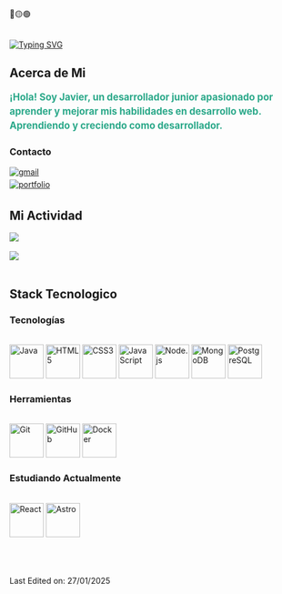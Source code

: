 <div>
🔴🟡🟢

<br>
<br>

  [![Typing SVG](https://readme-typing-svg.herokuapp.com/?lines=Hello,+I'm+Javier!&center=true&color=2AA889)](https://github.com/0re0re0)

</div>

<div>

  ## Acerca de Mi

<div>
  
  <p style="font-size: 1.2em; color: #2AA889; font-weight: bold; line-height: 1.5;">
    ¡Hola! Soy Javier, un desarrollador junior apasionado por aprender y mejorar mis habilidades en desarrollo web.<br>
    Aprendiendo y creciendo como desarrollador.
  </p>
  
</div>

### Contacto
<a href="mailto:cardenas97vga@gmail.com" target="_blank">
<img src=https://img.shields.io/badge/gmail-%23EA4335.svg?style=for-the-badge&logo=gmail&logoColor=white alt=gmail style="margin-bottom: 5px;" />
</a>
<br>
<a href="https://0re0re0.github.io/Portfolio/" target="_blank">
<img src=https://img.shields.io/badge/portfolio-%232AA889.svg?style=for-the-badge&logo=safari&logoColor=white alt=portfolio style="margin-bottom: 5px;" />
</a>

</div>



<div>
  
  ## Mi Actividad

 <a href="https://github.com/anuraghazra/github-readme-stats">
  <img align="center" src="https://github-readme-stats.vercel.app/api?username=0re0re0&hide=stars,issues&count_private=true&show_icons=true&theme=gotham"/>
</a>
<br>
<br>
<a href="https://github.com/anuraghazra/github-readme-stats">
  <img align="center" src="https://github-readme-stats.vercel.app/api/top-langs/?username=0re0re0&layout=compact&theme=gotham" />
</a>
</div>
<br>

<div>

  ## Stack Tecnologico

### Tecnologías
<br>
<img src="https://cdn.jsdelivr.net/gh/devicons/devicon/icons/java/java-original.svg" alt="Java" width="60" height="60"/>
<img src="https://cdn.jsdelivr.net/gh/devicons/devicon/icons/html5/html5-original.svg" alt="HTML5" width="60" height="60"/>
<img src="https://cdn.jsdelivr.net/gh/devicons/devicon/icons/css3/css3-original.svg" alt="CSS3" width="60" height="60"/>
<img src="https://cdn.jsdelivr.net/gh/devicons/devicon/icons/javascript/javascript-original.svg" alt="JavaScript" width="60" height="60"/>
<img src="https://cdn.jsdelivr.net/gh/devicons/devicon/icons/nodejs/nodejs-original.svg" alt="Node.js" width="60" height="60"/>
<img src="https://cdn.jsdelivr.net/gh/devicons/devicon/icons/mongodb/mongodb-original.svg" alt="MongoDB" width="60" height="60"/>
<img src="https://cdn.jsdelivr.net/gh/devicons/devicon/icons/postgresql/postgresql-original.svg" alt="PostgreSQL" width="60" height="60"/>

### Herramientas
<br>
<img src="https://cdn.jsdelivr.net/gh/devicons/devicon/icons/git/git-original.svg" alt="Git" width="60" height="60"/>
<img src="https://cdn.jsdelivr.net/gh/devicons/devicon/icons/github/github-original.svg" alt="GitHub" width="60" height="60"/>
<img src="https://cdn.jsdelivr.net/gh/devicons/devicon/icons/docker/docker-original.svg" alt="Docker" width="60" height="60"/>

### Estudiando Actualmente
<br>  
<img src="https://cdn.jsdelivr.net/gh/devicons/devicon/icons/react/react-original.svg" alt="React" width="60" height="60"/>  
<img src="https://cdn.jsdelivr.net/gh/devicons/devicon/icons/astro/astro-original.svg" alt="Astro" width="60" height="60"/>

</div>

<br>
<br>
<br>

Last Edited on: 27/01/2025
